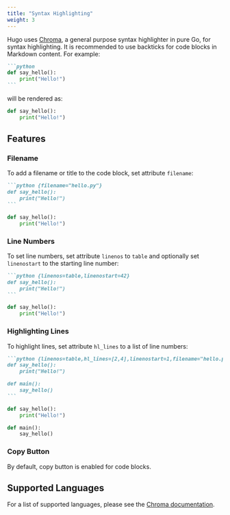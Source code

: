 ```yaml
---
title: "Syntax Highlighting"
weight: 3
---
```


Hugo uses [Chroma](https://github.com/alecthomas/chroma), a general purpose syntax highlighter in pure Go, for syntax highlighting.
It is recommended to use backticks for code blocks in Markdown content. For example:

<!--more-->

````markdown {filename="Markdown"}
```python
def say_hello():
    print("Hello!")
```
````

will be rendered as:

```python
def say_hello():
    print("Hello!")
```

## Features

### Filename

To add a filename or title to the code block, set attribute `filename`:

````markdown {filename="Markdown"}
```python {filename="hello.py"}
def say_hello():
    print("Hello!")
```
````

```python {filename="hello.py"}
def say_hello():
    print("Hello!")
```

### Line Numbers

To set line numbers, set attribute `linenos` to `table` and optionally set `linenostart` to the starting line number:

````markdown {filename="Markdown"}
```python {linenos=table,linenostart=42}
def say_hello():
    print("Hello!")
```
````

```python {linenos=table,linenostart=42}
def say_hello():
    print("Hello!")
```

### Highlighting Lines

To highlight lines, set attribute `hl_lines` to a list of line numbers:

````markdown {filename="Markdown"}
```python {linenos=table,hl_lines=[2,4],linenostart=1,filename="hello.py"}
def say_hello():
    print("Hello!")

def main():
    say_hello()
```
````

```python {linenos=table,hl_lines=[2,4],linenostart=1,filename="hello.py"}
def say_hello():
    print("Hello!")

def main():
    say_hello()
```


### Copy Button

By default, copy button is enabled for code blocks.


## Supported Languages

For a list of supported languages, please see the [Chroma documentation](https://github.com/alecthomas/chroma#supported-languages).
